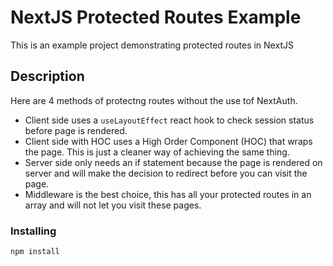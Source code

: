 # NextJS Protected Routes Example

This is an example project demonstrating protected routes in NextJS

## Description

Here are 4 methods of protectng routes without the use tof NextAuth. 
- Client side uses a `useLayoutEffect` react hook to check session status before page is rendered. 
- Client side with HOC uses a High Order Component (HOC) that wraps the page. This is just a cleaner way of achieving the same thing. 
- Server side only needs an if statement because the page is rendered on server and will make the decision to redirect before you can visit the page.
- Middleware is the best choice, this has all your protected routes in an array and will not let you visit these pages.

### Installing

```
npm install
```
